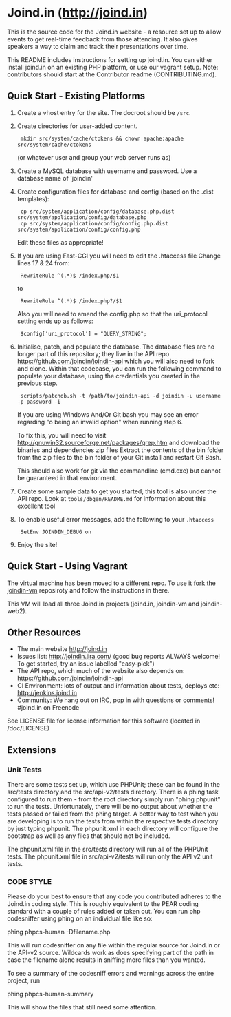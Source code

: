# Joind.in (http://joind.in)

This is the source code for the Joind.in website - a resource set up to allow
events to get real-time feedback from those attending. It also gives speakers a
way to claim and track their presentations over time.

This README includes instructions for setting up joind.in. You can either install 
joind.in on an existing PHP platform, or use our vagrant setup. Note: contributors 
should start at the Contributor readme (CONTRIBUTING.md).

## Quick Start - Existing Platforms

1. Create a vhost entry for the site. The docroot should be `/src`.

2. Create directories for user-added content.

        mkdir src/system/cache/ctokens && chown apache:apache src/system/cache/ctokens

   (or whatever user and group your web server runs as)

3. Create a MySQL database with username and password.
   Use a database name of 'joindin'

4. Create configuration files for database and config (based on the .dist templates):

        cp src/system/application/config/database.php.dist src/system/application/config/database.php
        cp src/system/application/config/config.php.dist   src/system/application/config/config.php

   Edit these files as appropriate!

5. If you are using Fast-CGI you will need to edit the .htaccess file
   Change lines 17 & 24 from:

        RewriteRule ^(.*)$ /index.php/$1

   to

        RewriteRule ^(.*)$ /index.php?/$1

   Also you will need to amend the config.php so that the uri_protocol setting ends up as follows:

        $config['uri_protocol']	= "QUERY_STRING";

6. Initialise, patch, and populate the database.  The database files are no longer part of this repository; they live in the API repo https://github.com/joindin/joindin-api which you will also need to fork and clone.  Within that codebase, you can run the following command to populate your database, using the credentials you created in the previous step.

        scripts/patchdb.sh -t /path/to/joindin-api -d joindin -u username -p password -i

   If you are using Windows And/Or Git bash you may see an error regarding "o being an invalid option" when running step 6.

   To fix this, you will need to visit http://gnuwin32.sourceforge.net/packages/grep.htm and download the binaries and dependencies zip files
   Extract the contents of the bin folder from the zip files to the bin folder of your Git install and restart Git Bash.

    This should also work for git via the commandline (cmd.exe) but cannot be guaranteed in that environment.

7. Create some sample data to get you started, this tool is also under the API repo.   Look at `tools/dbgen/README.md` for information about this excellent tool

8. To enable useful error messages, add the following to your `.htaccess`

        SetEnv JOINDIN_DEBUG on

9. Enjoy the site!

## Quick Start - Using Vagrant

The virtual machine has been moved to a different repo. To use it [fork the joindin-vm](https://github.com/joindin/joindin-vm) reposiroty and follow the instructions in there.

This VM will load all three Joind.in projects (joind.in, joindin-vm and joindin-web2). 


## Other Resources

* The main website http://joind.in
* Issues list: http://joindin.jira.com/ (good bug reports ALWAYS welcome!  To get started, try an issue labelled "easy-pick")
* The API repo, which much of the website also depends on: https://github.com/joindin/joindin-api
* CI Environment: lots of output and information about tests, deploys etc: http://jenkins.joind.in
* Community: We hang out on IRC, pop in with questions or comments! #joind.in on Freenode

See LICENSE file for license information for this software
(located in /doc/LICENSE)

## Extensions

### Unit Tests

There are some tests set up, which use PHPUnit; these can be found in the
src/tests directory and the src/api-v2/tests directory.  There is a phing task
configured to run them - from the root directory simply run "phing phpunit" to run
the tests. Unfortunately, there will be no output about whether the tests passed
or failed from the phing target. A better way to test when you are developing is
to run the tests from within the respective tests directory by just typing
phpunit. The phpunit.xml in each directory will configure the bootstrap as well
as any files that should not be included.

The phpunit.xml file in the src/tests directory will run all of the PHPUnit tests.
The phpunit.xml file in src/api-v2/tests will run only the API v2 unit tests.

### CODE STYLE

Please do your best to ensure that any code you contributed adheres to the
Joind.in coding style. This is roughly equivalent to the PEAR coding standard with
a couple of rules added or taken out. You can run php codesniffer using phing on an
individual file like so:

phing phpcs-human -Dfilename.php

This will run codesniffer on any file within the regular source for Joind.in or the
API-v2 source. Wildcards work as does specifying part of the path in case the
filename alone results in sniffing more files than you wanted.

To see a summary of the codesniff errors and warnings across the entire project, run

phing phpcs-human-summary

This will show the files that still need some attention.


